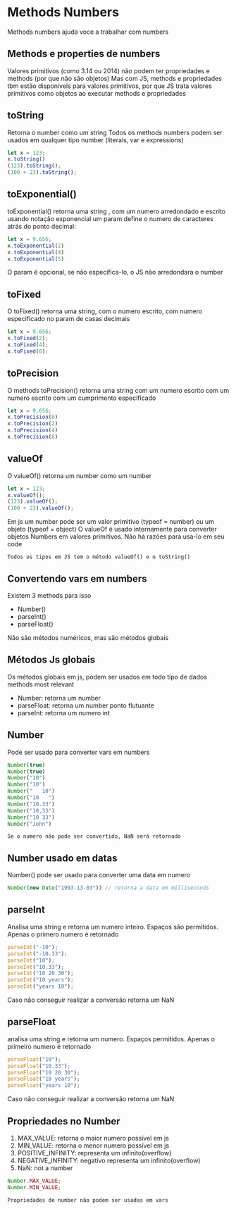 # Methods Numbers

Methods numbers ajuda voce a trabalhar com numbers

## Methods e properties de numbers
Valores primitivos (como 3.14 ou 2014) não podem ter propriedades e methods (por que não são objetos)
Mas com JS, methods e propriedades tbm estão disponíveis para valores primitivos, por que JS trata
valores primitivos como objetos ao executar methods e propriedades

## toString 
Retorna o number como um string
Todos os methods numbers podem ser usados em qualquer tipo number (literais, var e expressions)

~~~ javascript
let x = 123;
x.toString()
(123).toString();
(100 + 23).toString();
~~~

## toExponential()

toExponential() retorna uma string , com um numero arredondado e escrito usando notação exponencial
um param define o numero de caracteres atrás do ponto decimal:

~~~ javascript
let x = 9.656;
x.toExponential(2)
x.toExponential(4)
x.toExponential(5)
~~~

O param é opcional, se não especifica-lo, o JS não arredondara o number

## toFixed
O toFixed() retorna uma string, com o numero escrito, com numero especificado no param de casas decimais

~~~ javascript
let x = 9.656;
x.toFixed(2);
x.toFixed(4);
x.toFixed(6);
~~~

## toPrecision
O methods toPrecision() retorna uma string  com um numero escrito com um numero escrito com um cumprimento
especificado

~~~ javascript
let x = 9.656;
x.toPrecision(0)
x.toPrecision(2)
x.toPrecision(4)
x.toPrecision(6)
~~~

## valueOf
O valueOf() retorna um number como um number

~~~ javascript
let x = 123;
x.valueOf();
(123).valueOf();
(100 + 23).valueOf();
~~~
Em js um number pode ser um valor primitivo (typeof = number) ou um objeto (typeof = object)
O valueOf é usado internamente para converter objetos Numbers em valores primitivos.
Não há razões para usa-lo em seu code

    Todos os tipos em JS tem o método valueOf() e o toString()

## Convertendo vars em numbers
Existem 3 methods para isso 

- Number()
- parseInt()
- parseFloat()

Não são métodos numéricos, mas são métodos globais

## Métodos Js globais
Os métodos globais em js, podem ser usados em todo tipo de dados
methods most relevant 

- Number: retorna um number
- parseFloat: retorna um number ponto flutuante
- parseInt: retorna um numero int

## Number
Pode ser usado para converter vars em numbers

~~~ javascript
Number(true)
Number(true)
Number("10")
Number("10")
Number("   10")
Number("10   ")
Number("10.33")
Number("10,33")
Number("10 33")
Number("John")
~~~

    Se o numero não pode ser convertido, NaN será retornado

## Number usado em datas

Number() pode ser usado para converter uma data em numero

~~~ javascript
Number(new Date("1993-13-03")) // retorna a data em milliseconds
~~~

## parseInt
Analisa uma string e retorna um numero inteiro. Espaços são permitidos. Apenas o primero numero é retornado

~~~ javascript
parseInt("-10");
parseInt("-10.33");
parseInt("10");
parseInt("10.33");
parseInt("10 20 30");
parseInt("10 years");
parseInt("years 10");
~~~

Caso não conseguir realizar a conversão retorna um NaN

## parseFloat
analisa uma string e retorna um numero. Espaços permitidos. Apenas o primeiro numero é retornado

~~~ javascript
parseFloat("10");
parseFloat("10.33");
parseFloat("10 20 30");
parseFloat("10 years");
parseFloat("years 10");
~~~
Caso não conseguir realizar a conversão retorna um NaN


## Propriedades no Number

1. MAX_VALUE:  retorna o maior numero possível em js
2. MIN_VALUE:   retorna o menor numero possível em js
3. POSITIVE_INFINITY: representa um infinito(overflow)
4. NEGATIVE_INFINITY: negativo representa um infinito(overflow)
5. NaN:  not a number

~~~ javascript
Number.MAX_VALUE;
Number.MIN_VALUE;
~~~

    Propriedades de number não podem ser usadas em vars